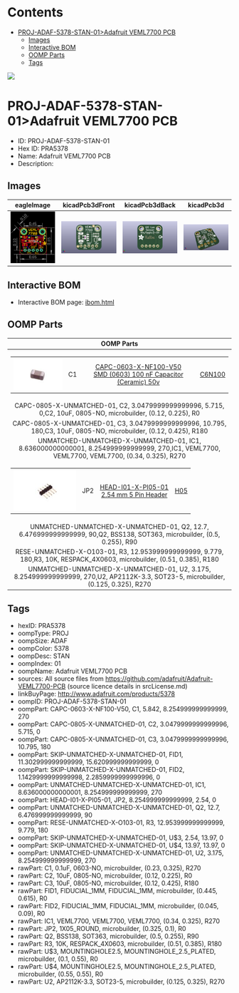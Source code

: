 



Contents
========

* [PROJ-ADAF-5378-STAN-01>Adafruit VEML7700 PCB](#proj-adaf-5378-stan-01adafruit-veml7700-pcb)
	* [Images](#images)
	* [Interactive BOM](#interactive-bom)
	* [OOMP Parts](#oomp-parts)
	* [Tags](#tags)
  
![][im]
# PROJ-ADAF-5378-STAN-01>Adafruit VEML7700 PCB

- ID: PROJ-ADAF-5378-STAN-01
- Hex ID: PRA5378
- Name: Adafruit VEML7700 PCB
- Description: 

## Images
  
  

|eagleImage|kicadPcb3dFront|kicadPcb3dBack|kicadPcb3d|
| :---: | :---: | :---: | :---: |
|[![eagleImage](eagleImage_140.png)](eagleImage_600.png)|[![kicadPcb3dFront](kicadPcb3dFront_140.png)](kicadPcb3dFront_600.png)|[![kicadPcb3dBack](kicadPcb3dBack_140.png)](kicadPcb3dBack_600.png)|[![kicadPcb3d](kicadPcb3d_140.png)](kicadPcb3d_600.png)|

## Interactive BOM

- Interactive BOM page: [ibom.html](kicad/bom/ibom.html)

## OOMP Parts
  

|OOMP Parts|
| :---: |
|<table><tr><td>![CAPC-0603-X-NF100-V50](https://raw.githubusercontent.com/oomlout/oomlout_OOMP_parts/main/CAPC-0603-X-NF100-V50/image_140.jpg)</td><td> C1</td><td>[CAPC-0603-X-NF100-V50<br>SMD (0603) 100 nF Capacitor (Ceramic) 50v](https://github.com/oomlout/oomlout_OOMP_parts/tree/main/CAPC-0603-X-NF100-V50/)</td><td>[C6N100](https://github.com/oomlout/oomlout_OOMP_parts/tree/main/CAPC-0603-X-NF100-V50/)</td></tr></table>|
|CAPC-0805-X-UNMATCHED-01, C2, 3.0479999999999996, 5.715, 0,C2, 10uF, 0805-NO, microbuilder, (0.12, 0.225), R0|
|CAPC-0805-X-UNMATCHED-01, C3, 3.0479999999999996, 10.795, 180,C3, 10uF, 0805-NO, microbuilder, (0.12, 0.425), R180|
|UNMATCHED-UNMATCHED-X-UNMATCHED-01, IC1, 8.636000000000001, 8.254999999999999, 270,IC1, VEML7700, VEML7700, VEML7700, (0.34, 0.325), R270|
|<table><tr><td>![HEAD-I01-X-PI05-01](https://raw.githubusercontent.com/oomlout/oomlout_OOMP_parts/main/HEAD-I01-X-PI05-01/image_140.jpg)</td><td> JP2</td><td>[HEAD-I01-X-PI05-01<br>2.54 mm 5 Pin Header](https://github.com/oomlout/oomlout_OOMP_parts/tree/main/HEAD-I01-X-PI05-01/)</td><td>[H05](https://github.com/oomlout/oomlout_OOMP_parts/tree/main/HEAD-I01-X-PI05-01/)</td></tr></table>|
|UNMATCHED-UNMATCHED-X-UNMATCHED-01, Q2, 12.7, 6.476999999999999, 90,Q2, BSS138, SOT363, microbuilder, (0.5, 0.255), R90|
|RESE-UNMATCHED-X-O103-01, R3, 12.953999999999999, 9.779, 180,R3, 10K, RESPACK_4X0603, microbuilder, (0.51, 0.385), R180|
|UNMATCHED-UNMATCHED-X-UNMATCHED-01, U2, 3.175, 8.254999999999999, 270,U2, AP2112K-3.3, SOT23-5, microbuilder, (0.125, 0.325), R270|

## Tags

- hexID: PRA5378
- oompType: PROJ
- oompSize: ADAF
- oompColor: 5378
- oompDesc: STAN
- oompIndex: 01
- oompName: Adafruit VEML7700 PCB
- sources: All source files from https://github.com/adafruit/Adafruit-VEML7700-PCB (source licence details in srcLicense.md)
- linkBuyPage: http://www.adafruit.com/products/5378
- oompID: PROJ-ADAF-5378-STAN-01
- oompPart: CAPC-0603-X-NF100-V50, C1, 5.842, 8.254999999999999, 270
- oompPart: CAPC-0805-X-UNMATCHED-01, C2, 3.0479999999999996, 5.715, 0
- oompPart: CAPC-0805-X-UNMATCHED-01, C3, 3.0479999999999996, 10.795, 180
- oompPart: SKIP-UNMATCHED-X-UNMATCHED-01, FID1, 11.302999999999999, 15.620999999999999, 0
- oompPart: SKIP-UNMATCHED-X-UNMATCHED-01, FID2, 1.1429999999999998, 2.2859999999999996, 0
- oompPart: UNMATCHED-UNMATCHED-X-UNMATCHED-01, IC1, 8.636000000000001, 8.254999999999999, 270
- oompPart: HEAD-I01-X-PI05-01, JP2, 8.254999999999999, 2.54, 0
- oompPart: UNMATCHED-UNMATCHED-X-UNMATCHED-01, Q2, 12.7, 6.476999999999999, 90
- oompPart: RESE-UNMATCHED-X-O103-01, R3, 12.953999999999999, 9.779, 180
- oompPart: SKIP-UNMATCHED-X-UNMATCHED-01, U$3, 2.54, 13.97, 0
- oompPart: SKIP-UNMATCHED-X-UNMATCHED-01, U$4, 13.97, 13.97, 0
- oompPart: UNMATCHED-UNMATCHED-X-UNMATCHED-01, U2, 3.175, 8.254999999999999, 270
- rawPart: C1, 0.1uF, 0603-NO, microbuilder, (0.23, 0.325), R270
- rawPart: C2, 10uF, 0805-NO, microbuilder, (0.12, 0.225), R0
- rawPart: C3, 10uF, 0805-NO, microbuilder, (0.12, 0.425), R180
- rawPart: FID1, FIDUCIAL_1MM, FIDUCIAL_1MM, microbuilder, (0.445, 0.615), R0
- rawPart: FID2, FIDUCIAL_1MM, FIDUCIAL_1MM, microbuilder, (0.045, 0.09), R0
- rawPart: IC1, VEML7700, VEML7700, VEML7700, (0.34, 0.325), R270
- rawPart: JP2, 1X05_ROUND, microbuilder, (0.325, 0.1), R0
- rawPart: Q2, BSS138, SOT363, microbuilder, (0.5, 0.255), R90
- rawPart: R3, 10K, RESPACK_4X0603, microbuilder, (0.51, 0.385), R180
- rawPart: U$3, MOUNTINGHOLE2.5, MOUNTINGHOLE_2.5_PLATED, microbuilder, (0.1, 0.55), R0
- rawPart: U$4, MOUNTINGHOLE2.5, MOUNTINGHOLE_2.5_PLATED, microbuilder, (0.55, 0.55), R0
- rawPart: U2, AP2112K-3.3, SOT23-5, microbuilder, (0.125, 0.325), R270



[im]: kicadPcb3d_450.png
